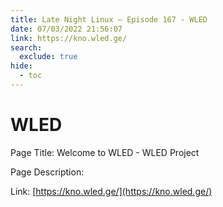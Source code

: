 ```yaml
---
title: Late Night Linux – Episode 167 - WLED
date: 07/03/2022 21:56:07
link: https://kno.wled.ge/
search:
  exclude: true
hide:
  - toc
---
```


# WLED

Page Title: Welcome to WLED - WLED Project

Page Description:  

Link: [https://kno.wled.ge/](https://kno.wled.ge/)